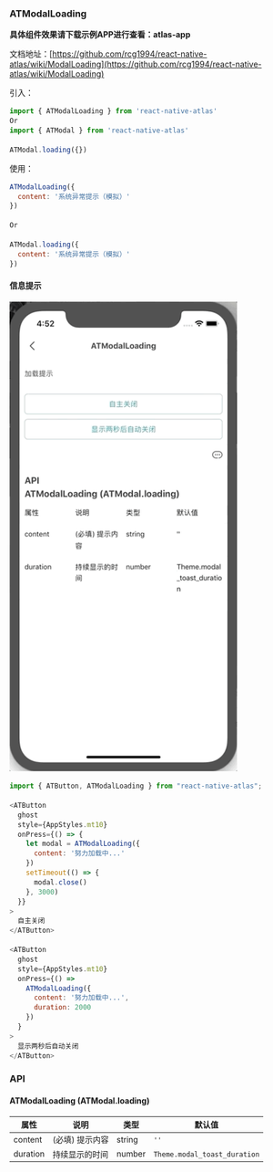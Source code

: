 ### ATModalLoading

**具体组件效果请下载示例APP进行查看：atlas-app**

文档地址：[https://github.com/rcg1994/react-native-atlas/wiki/ModalLoading](https://github.com/rcg1994/react-native-atlas/wiki/ModalLoading)

引入：

```javascript
import { ATModalLoading } from 'react-native-atlas'
Or 
import { ATModal } from 'react-native-atlas'

ATModal.loading({})
```

使用：

```javascript
ATModalLoading({
  content: '系统异常提示（模拟）'
})

Or 

ATModal.loading({
  content: '系统异常提示（模拟）'
})
```

#### 信息提示

<img src="https://github.com/rcg1994/light/raw/master/images/atals/modal-loading.gif" width="400"/>

```javascript
import { ATButton, ATModalLoading } from "react-native-atlas";

<ATButton
  ghost
  style={AppStyles.mt10}
  onPress={() => {
    let modal = ATModalLoading({
      content: '努力加载中...'
    })
    setTimeout(() => {
      modal.close()
    }, 3000)
  }}
>
  自主关闭
</ATButton>

<ATButton
  ghost
  style={AppStyles.mt10}
  onPress={() =>
    ATModalLoading({
      content: '努力加载中...',
      duration: 2000
    })
  }
>
  显示两秒后自动关闭
</ATButton>

```

### API

#### ATModalLoading (ATModal.loading)


| 属性  | 说明         | 类型           | 默认值  |
| ----- | ------------ | -------------- | ------- |
| content | (必填) 提示内容      |  string         | `''`  |
| duration | 持续显示的时间      |  number         | `Theme.modal_toast_duration`  |


